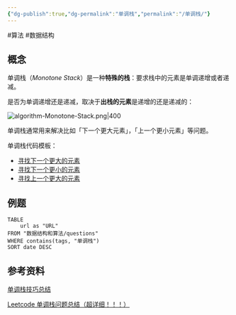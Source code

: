 ```yaml
---
{"dg-publish":true,"dg-permalink":"单调栈","permalink":"/单调栈/"}
---
```



#算法 #数据结构 

## 概念

单调栈（*Monotone Stack*）是一种**特殊的栈**：要求栈中的元素是单调递增或者递减。

是否为单调递增还是递减，取决于**出栈的元素**是递增的还是递减的：

![algorithm-Monotone-Stack.png|400](/img/user/attachments/images/algorithm-Monotone-Stack.png)


单调栈通常用来解决比如「下一个更大元素」，「上一个更小元素」等问题。

单调栈代码模板：
- [寻找下一个更大的元素](https://jihulab.com/learning/interview/-/blob/main/src/main/java/org/example/interview/algorithm/templates/MonotonousStack.java#L11-26)
- [寻找下一个更小的元素](https://jihulab.com/learning/interview/-/blob/main/src/main/java/org/example/interview/algorithm/templates/MonotonousStack.java#L28-43)
- [寻找上一个更大的元素](https://jihulab.com/learning/interview/-/blob/main/src/main/java/org/example/interview/algorithm/templates/MonotonousStack.java#L45-60)

## 例题

```dataview
TABLE
	url as "URL"
FROM "数据结构和算法/questions"
WHERE contains(tags, "单调栈")
SORT date DESC
```
 
## 参考资料
 
 [单调栈技巧总结 ](https://www.cnblogs.com/liang24/p/14200734.html)
 
[Leetcode 单调栈问题总结（超详细！！！）](https://blog.csdn.net/qq_17550379/article/details/86519771)
